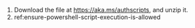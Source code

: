 1. Download the file at <https://aka.ms/authscripts>, and unzip it.
2. ref:ensure-powershell-script-execution-is-allowed
